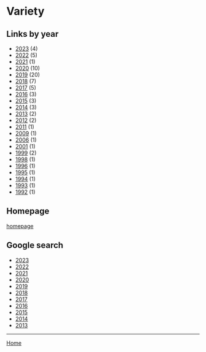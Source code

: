 # Variety

## Links by year

  * [2023](./variety-2023.md) (4)
  * [2022](./variety-2022.md) (5)
  * [2021](./variety-2021.md) (1)
  * [2020](./variety-2020.md) (10)
  * [2019](./variety-2019.md) (20)
  * [2018](./variety-2018.md) (7)
  * [2017](./variety-2017.md) (5)
  * [2016](./variety-2016.md) (3)
  * [2015](./variety-2015.md) (3)
  * [2014](./variety-2014.md) (3)
  * [2013](./variety-2013.md) (2)
  * [2012](./variety-2012.md) (2)
  * [2011](./variety-2011.md) (1)
  * [2009](./variety-2009.md) (1)
  * [2006](./variety-2006.md) (1)
  * [2001](./variety-2001.md) (1)
  * [1999](./variety-1999.md) (2)
  * [1998](./variety-1998.md) (1)
  * [1996](./variety-1996.md) (1)
  * [1995](./variety-1995.md) (1)
  * [1994](./variety-1994.md) (1)
  * [1993](./variety-1993.md) (1)
  * [1992](./variety-1992.md) (1)

## Homepage

[homepage](https://variety.com/)

## Google search

  * [2023](https://www.google.com/search?q=site%3Avariety.com+prince&tbs=cdr%3A1%2Ccd_min%3A1%2F1%2F2023%2Ccd_max%3A12%2F31%2F2023)
  * [2022](https://www.google.com/search?q=site%3Avariety.com+prince&tbs=cdr%3A1%2Ccd_min%3A1%2F1%2F2022%2Ccd_max%3A12%2F31%2F2022)
  * [2021](https://www.google.com/search?q=site%3Avariety.com+prince&tbs=cdr%3A1%2Ccd_min%3A1%2F1%2F2021%2Ccd_max%3A12%2F31%2F2021)
  * [2020](https://www.google.com/search?q=site%3Avariety.com+prince&tbs=cdr%3A1%2Ccd_min%3A1%2F1%2F2020%2Ccd_max%3A12%2F31%2F2020)
  * [2019](https://www.google.com/search?q=site%3Avariety.com+prince&tbs=cdr%3A1%2Ccd_min%3A1%2F1%2F2019%2Ccd_max%3A12%2F31%2F2019)
  * [2018](https://www.google.com/search?q=site%3Avariety.com+prince&tbs=cdr%3A1%2Ccd_min%3A1%2F1%2F2018%2Ccd_max%3A12%2F31%2F2018)
  * [2017](https://www.google.com/search?q=site%3Avariety.com+prince&tbs=cdr%3A1%2Ccd_min%3A1%2F1%2F2017%2Ccd_max%3A12%2F31%2F2017)
  * [2016](https://www.google.com/search?q=site%3Avariety.com+prince&tbs=cdr%3A1%2Ccd_min%3A1%2F1%2F2016%2Ccd_max%3A12%2F31%2F2016)
  * [2015](https://www.google.com/search?q=site%3Avariety.com+prince&tbs=cdr%3A1%2Ccd_min%3A1%2F1%2F2015%2Ccd_max%3A12%2F31%2F2015)
  * [2014](https://www.google.com/search?q=site%3Avariety.com+prince&tbs=cdr%3A1%2Ccd_min%3A1%2F1%2F2014%2Ccd_max%3A12%2F31%2F2014)
  * [2013](https://www.google.com/search?q=site%3Avariety.com+prince&tbs=cdr%3A1%2Ccd_min%3A1%2F1%2F2013%2Ccd_max%3A12%2F31%2F2013)

----

[Home](../index.md)
